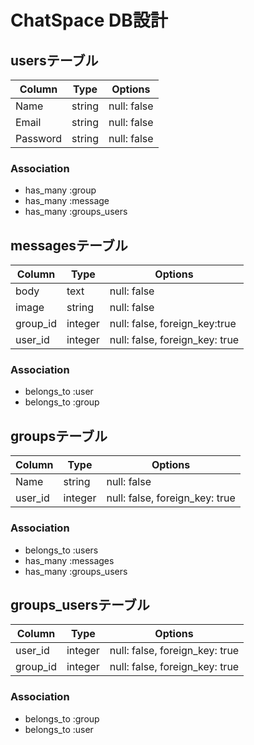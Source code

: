 # ChatSpace DB設計
## usersテーブル
|Column|Type|Options|
|------|----|-------|
|Name|string|null: false|
|Email|string|null: false|
|Password|string|null: false|
### Association
- has_many :group
- has_many :message
- has_many :groups_users

## messagesテーブル
|Column|Type|Options|
|------|----|-------|
|body|text|null: false|
|image|string|null: false|
|group_id|integer|null: false, foreign_key:true|
|user_id|integer|null: false, foreign_key: true|

### Association
- belongs_to :user
- belongs_to :group

## groupsテーブル
|Column|Type|Options|
|------|----|-------|
|Name|string|null: false|
|user_id|integer|null: false, foreign_key: true|

### Association
- belongs_to :users
- has_many :messages
- has_many :groups_users

## groups_usersテーブル
|Column|Type|Options|
|------|----|-------|
|user_id|integer|null: false, foreign_key: true|
|group_id|integer|null: false, foreign_key: true|

### Association
- belongs_to :group
- belongs_to :user

